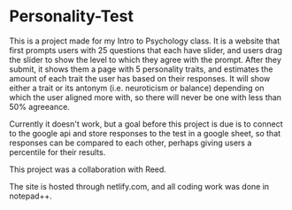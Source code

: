 # Personality-Test

This is a project made for my Intro to Psychology class. It is a website that first prompts users with 25 questions that each have slider, and users drag the slider to show the level to which they agree with the prompt. After they submit, it shows them a page with 5 personality traits, and estimates the amount of each trait the user has based on their responses. It will show either a trait or its antonym (i.e. neuroticism or balance) depending on which the user aligned more with, so there will never be one with less than 50% agreeance.

Currently it doesn't work, but a goal before this project is due is to connect to the google api and store responses to the test in a google sheet, so that responses can be compared to each other, perhaps giving users a percentile for their results.

This project was a collaboration with Reed.

The site is hosted through netlify.com, and all coding work was done in notepad++.
